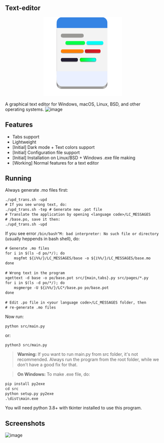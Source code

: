 ## Text-editor
<div align="center">
    <img src="data/org.lebao3105.texteditor.svg">
</div>

A graphical text editor for Windows, macOS, Linux, BSD, and other operating systems.
![image](https://user-images.githubusercontent.com/77564176/166142583-5fe685a1-21a4-44e1-8088-73ca27e0b04a.png)

## Features
* Tabs support
* Lightweight
* [Initial] Dark mode + Text colors support
* [Initial] Configuration file support
* [Initial] Installation on Linux/BSD + Windows .exe file making
* [Working] Normal features for a text editor

## Running
Always generate .mo files first:
```
./upd_trans.sh -upd
# If you see wrong text, do:
./upd_trans.sh -tep # Generate new .pot file
# Translate the application by opening <language code>/LC_MESSAGES
# /base.po, save it then:
./upd_trans.sh -upd
```

If you see error ```/bin/bash^M: bad interpreter: No such file or directory``` (usually heppends in bash shell), do:
```
# Generate .mo files
for i in $(ls -d po/*/); do
    msgfmt ${i%%/}/LC_MESSAGES/base -o ${i%%/}/LC_MESSAGES/base.mo
done

# Wrong text in the program
xgettext -d base -o po/base.pot src/{main,tabs}.py src/pages/*.py
for i in $(ls -d po/*/); do
    msgmerge -U ${i%%/}/LC*/base.po po/base.pot
done

# Edit .po file in <your language code>/LC_MESSAGES folder, then
# re-generate .mo files
```

Now run:
```
python src/main.py
```

or:
```
python3 src/main.py
```

> **Warning:** If you want to run main.py from src folder, it's not recommended. Always run the program from the root folder, while we don't have a good fix for that.

> **On Windows:** To make .exe file, do:
```
pip install py2exe
cd src
python setup.py py2exe
.\dist\main.exe
```

You will need python 3.8+ with tkinter installed to use this program.

## Screenshots
![image](https://user-images.githubusercontent.com/77564176/166142604-791a81ca-4f4c-47db-b037-b5525c7cf313.png)